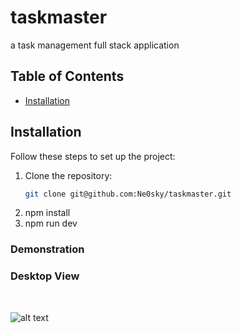 # taskmaster
a task management full stack application


## Table of Contents

- [Installation](#installation)


## Installation

Follow these steps to set up the project:

1. Clone the repository:
   ```sh
   git clone git@github.com:Ne0sky/taskmaster.git
2. npm install
3. npm run dev

### Demonstration
### Desktop View
<br>

![alt text](https://raw.githubusercontent.com/Ne0sky/taskmaster/main/demo_images/about.JPG)




   
